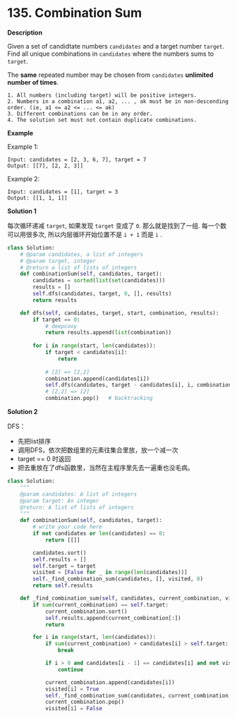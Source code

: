 # 135. Combination Sum

**Description**

Given a set of candidtate numbers `candidates` and a target number `target`. Find all unique combinations in `candidates` where the numbers sums to `target`.

The **same** repeated number may be chosen from `candidates` **unlimited number of times**.

```
1. All numbers (including target) will be positive integers.
2. Numbers in a combination a1, a2, ... , ak must be in non-descending order. (ie, a1 <= a2 <= ... <= ak)
3. Different combinations can be in any order.
4. The solution set must not contain duplicate combinations.
```

**Example**

Example 1:

```
Input: candidates = [2, 3, 6, 7], target = 7
Output: [[7], [2, 2, 3]]
```

Example 2:

```
Input: candidates = [1], target = 3
Output: [[1, 1, 1]]
```


**Solution 1**

每次循环递减 `target`, 如果发现 `target` 变成了 `0`. 那么就是找到了一组. 每一个数可以用很多次, 所以内层循环开始位置不是 `i + 1` 而是 `i` .

```python
class Solution:
    # @param candidates, a list of integers
    # @param target, integer
    # @return a list of lists of integers
    def combinationSum(self, candidates, target):
        candidates = sorted(list(set(candidates)))
        results = []
        self.dfs(candidates, target, 0, [], results)
        return results

    def dfs(self, candidates, target, start, combination, results):
        if target == 0:
            # deepcooy
            return results.append(list(combination))
            
        for i in range(start, len(candidates)):
            if target < candidates[i]:
                return
            
            # [2] => [2,2]
            combination.append(candidates[i])
            self.dfs(candidates, target - candidates[i], i, combination, results)
            # [2,2] => [2]
            combination.pop()   # backtracking
```



**Solution 2**

DFS：

- 先把list排序
- 调用DFS，依次把数组里的元素往集合里放，放一个减一次
- target == 0 时返回
- 把去重放在了dfs函数里，当然在主程序里先去一遍重也没毛病。

```python
class Solution:
    """
    @param candidates: A list of integers
    @param target: An integer
    @return: A list of lists of integers
    """
    def combinationSum(self, candidates, target):
        # write your code here
        if not candidates or len(candidates) == 0:
            return [[]]

        candidates.sort()
        self.results = []
        self.target = target
        visited = [False for _ in range(len(candidates))]
        self._find_combination_sum(candidates, [], visited, 0)
        return self.results

    def _find_combination_sum(self, candidates, current_combination, visited, start):
        if sum(current_combination) == self.target:
            current_combination.sort()
            self.results.append(current_combination[:])
            return

        for i in range(start, len(candidates)):
            if sum(current_combination) + candidates[i] > self.target:
                break

            if i > 0 and candidates[i - 1] == candidates[i] and not visited[i - 1]:
                continue

            current_combination.append(candidates[i])
            visited[i] = True
            self._find_combination_sum(candidates, current_combination, visited, i)
            current_combination.pop()
            visited[i] = False
```